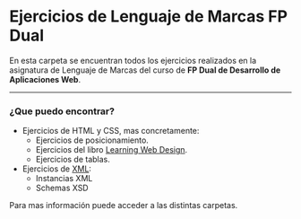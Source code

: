 Ejercicios de Lenguaje de Marcas FP Dual
==================================

En esta carpeta se encuentran todos los ejercicios realizados en la asignatura de Lenguaje de Marcas del curso de **FP Dual de Desarrollo de Aplicaciones Web**.


---------


### ¿Que puedo encontrar?

* Ejercicios de HTML y CSS, mas concretamente:
    * Ejercicios de posicionamiento.
    * Ejercicios del libro [Learning Web Design][1].
    * Ejercicios de tablas.
* Ejercicios de [XML][2]:
    * Instancias XML
    * Schemas XSD


Para mas información puede acceder a las distintas carpetas.


[1]:http://www.learningwebdesign.com/
[2]:http://www.w3schools.com/xml/default.asp